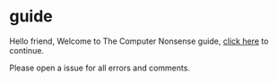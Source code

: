 # guide
Hello friend, Welcome to The Computer Nonsense guide, [click here](https://github.com/nonsensews/guide/wiki) to continue.

Please open a issue for all errors and comments.
